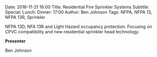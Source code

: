 Date: 2016-11-21 16:00
Title: Residential Fire Sprinkler Systems
Subtitle: 
Special: 
Lunch:
Dinner: 17:00
Author: Ben Johnson
Tags: NFPA, NFPA 13, NFPA 13R, Sprinkler

NFPA 13D, NFA 13R and Light Hazard occupancy protection. Focusing on CPVC compatibility and new residential sprinkler head technology.

**Presenter**

Ben Johnson